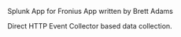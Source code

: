 Splunk App for Fronius App written by Brett Adams

Direct HTTP Event Collector based data collection.